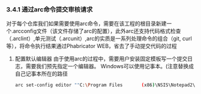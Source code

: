 ### 3.4.1 通过arc命令提交审核请求

对于每个仓库我们如果需要使用arc命令，需要在该工程的根目录新建一个.arcconfig文件（该文件存储了arc的配置），此外arc还支持代码格式检查（.arclint）,单元测试（.arcunit）,arc的实质是一系列处理命令的组合（git, curl等），将命令执行结果通过Phabricator WEB，省去了手动提交代码的过程
1. 配置默认编辑器
   由于使用arc的过程中，需要用户安装固定模板写一个提交日志，需要我们预先指定一个编辑器。
   Windows可以使用记事本。(注意替换成自己记事本所在的路径
   ```bash
   arc set-config editor ""C:\Program Files       (x86)\NSIS\Notepad2\Notepad2.exe" -multiInst -nosession"
   ```

